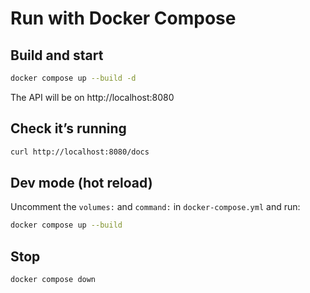 # Run with Docker Compose

## Build and start
```bash
docker compose up --build -d
```

The API will be on http://localhost:8080

## Check it’s running
```bash
curl http://localhost:8080/docs
```

## Dev mode (hot reload)
Uncomment the `volumes:` and `command:` in `docker-compose.yml` and run:
```bash
docker compose up --build
```

## Stop
```bash
docker compose down
```
